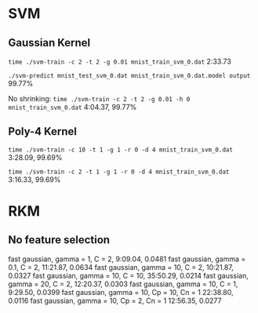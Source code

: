 # SVM
## Gaussian Kernel
`time ./svm-train -c 2 -t 2 -g 0.01 mnist_train_svm_0.dat`
2:33.73

`./svm-predict mnist_test_svm_0.dat mnist_train_svm_0.dat.model output`
99.77%

No shrinking:
`time ./svm-train -c 2 -t 2 -g 0.01 -h 0 mnist_train_svm_0.dat`
4:04.37, 99.77%

## Poly-4 Kernel
`time ./svm-train -c 10 -t 1 -g 1 -r 0 -d 4 mnist_train_svm_0.dat`
3:28.09, 99.69%

`time ./svm-train -c 2 -t 1 -g 1 -r 0 -d 4 mnist_train_svm_0.dat`
3:16.33, 99.69%

# RKM
## No feature selection
fast gaussian, gamma = 1, C = 2, 9:09.04, 0.0481
fast gaussian, gamma = 0.1, C = 2, 11:21.87, 0.0634
fast gaussian, gamma = 10, C = 2, 10:21.87, 0.0327
fast gaussian, gamma = 10, C = 10, 35:50.29, 0.0214
fast gaussian, gamma = 20, C = 2, 12:20.37, 0.0303
fast gaussian, gamma = 10, C = 1, 9:29.50, 0.0399
fast gaussian, gamma = 10, Cp = 10, Cn = 1 22:38.80, 0.0116
fast gaussian, gamma = 10, Cp = 2, Cn = 1 12:56.35, 0.0277
